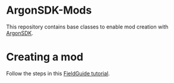 # ArgonSDK-Mods

This repository contains base classes to enable mod creation with [ArgonSDK](https://github.com/Chiv2-Community/ArgonSDK).

# Creating a mod
Follow the steps in this [FieldGuide tutorial](https://knutschbert.github.io/ArgonSDK-FieldGuide/Tutorials/T3%20Create%20your%20first%20Blueprint%20Mod.html).